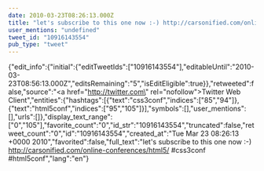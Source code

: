 ```yaml
---
date: 2010-03-23T08:26:13.000Z
title: "let's subscribe to this one now :-) http://carsonified.com/online-conferences/html5/ #css3conf #html5conf″"
user_mentions: "undefined"
tweet_id: "10916143554"
pub_type: "tweet"
---
```

{"edit_info":{"initial":{"editTweetIds":["10916143554"],"editableUntil":"2010-03-23T08:56:13.000Z","editsRemaining":"5","isEditEligible":true}},"retweeted":false,"source":"<a href=\"http://twitter.com\" rel=\"nofollow\">Twitter Web Client</a>","entities":{"hashtags":[{"text":"css3conf","indices":["85","94"]},{"text":"html5conf","indices":["95","105"]}],"symbols":[],"user_mentions":[],"urls":[]},"display_text_range":["0","105"],"favorite_count":"0","id_str":"10916143554","truncated":false,"retweet_count":"0","id":"10916143554","created_at":"Tue Mar 23 08:26:13 +0000 2010","favorited":false,"full_text":"let's subscribe to this one now :-) http://carsonified.com/online-conferences/html5/ #css3conf #html5conf","lang":"en"}
